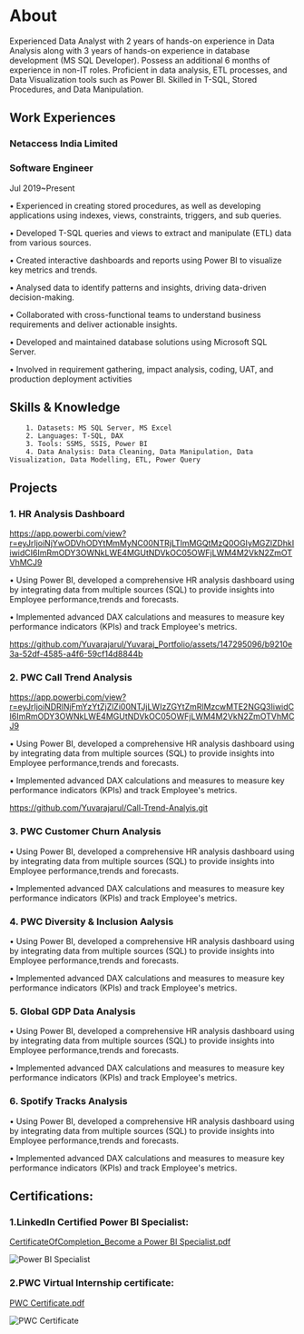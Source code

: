 # About

Experienced Data Analyst with 2 years of hands-on experience in Data Analysis along with 3 years of hands-on experience in database development (MS SQL Developer). Possess an additional 6 months of experience in non-IT roles. Proficient in data analysis, ETL processes, and Data Visualization tools such as Power BI. Skilled in T-SQL, Stored Procedures, and Data Manipulation. 

## Work Experiences
### Netaccess India Limited 

### Software Engineer

Jul 2019~Present 

•	Experienced in creating stored procedures, as well as developing applications using indexes, views, constraints, triggers, and sub queries. 

•	Developed T-SQL queries and views to extract and manipulate (ETL) data from various sources.

•	Created interactive dashboards and reports using Power BI to visualize key metrics and trends.

•	Analysed data to identify patterns and insights, driving data-driven decision-making.

•	Collaborated with cross-functional teams to understand business requirements and deliver actionable insights.

•	Developed and maintained database solutions using Microsoft SQL Server.

•	Involved in requirement gathering, impact analysis, coding, UAT, and production deployment activities


## Skills & Knowledge

        1. Datasets: MS SQL Server, MS Excel
        2. Languages: T-SQL, DAX
        3. Tools: SSMS, SSIS, Power BI
        4. Data Analysis: Data Cleaning, Data Manipulation, Data Visualization, Data Modelling, ETL, Power Query


## Projects

### 1. HR Analysis Dashboard 

https://app.powerbi.com/view?r=eyJrIjoiNjYwODVhODYtMmMyNC00NTRjLTlmMGQtMzQ0OGIyMGZlZDhkIiwidCI6ImRmODY3OWNkLWE4MGUtNDVkOC05OWFjLWM4M2VkN2ZmOTVhMCJ9

•	Using Power BI, developed a comprehensive HR analysis dashboard using by integrating data from multiple sources (SQL) to provide insights into Employee performance,trends and forecasts. 

•	Implemented advanced DAX calculations and measures to measure key performance indicators (KPIs) and track Employee's metrics.

https://github.com/Yuvarajarul/Yuvaraj_Portfolio/assets/147295096/b9210e3a-52df-4585-a4f6-59cf14d8844b
    
### 2. PWC Call Trend Analysis

https://app.powerbi.com/view?r=eyJrIjoiNDRlNjFmYzYtZjZlZi00NTJjLWIzZGYtZmRlMzcwMTE2NGQ3IiwidCI6ImRmODY3OWNkLWE4MGUtNDVkOC05OWFjLWM4M2VkN2ZmOTVhMCJ9

•	Using Power BI, developed a comprehensive HR analysis dashboard using by integrating data from multiple sources (SQL) to provide insights into Employee performance,trends and forecasts. 

•	Implemented advanced DAX calculations and measures to measure key performance indicators (KPIs) and track Employee's metrics.

https://github.com/Yuvarajarul/Call-Trend-Analyis.git

### 3. PWC Customer Churn Analysis 

•	Using Power BI, developed a comprehensive HR analysis dashboard using by integrating data from multiple sources (SQL) to provide insights into Employee performance,trends and forecasts. 

•	Implemented advanced DAX calculations and measures to measure key performance indicators (KPIs) and track Employee's metrics.

### 4. PWC Diversity & Inclusion Aalysis

•	Using Power BI, developed a comprehensive HR analysis dashboard using by integrating data from multiple sources (SQL) to provide insights into Employee performance,trends and forecasts. 

•	Implemented advanced DAX calculations and measures to measure key performance indicators (KPIs) and track Employee's metrics.

### 5. Global GDP Data Analysis 

•	Using Power BI, developed a comprehensive HR analysis dashboard using by integrating data from multiple sources (SQL) to provide insights into Employee performance,trends and forecasts. 

•	Implemented advanced DAX calculations and measures to measure key performance indicators (KPIs) and track Employee's metrics.

### 6. Spotify Tracks Analysis

•	Using Power BI, developed a comprehensive HR analysis dashboard using by integrating data from multiple sources (SQL) to provide insights into Employee performance,trends and forecasts. 

•	Implemented advanced DAX calculations and measures to measure key performance indicators (KPIs) and track Employee's metrics.
        
## Certifications:

### 	1.LinkedIn Certified Power BI Specialist: 

[CertificateOfCompletion_Become a Power BI Specialist.pdf](https://github.com/Yuvarajarul/Yuvaraj_Portfolio/files/15022864/CertificateOfCompletion_Become.a.Power.BI.Specialist.pdf)

![Power BI Specialist](https://github.com/Yuvarajarul/Yuvaraj_Portfolio/assets/147295096/9d6c818b-3fb7-40b0-9e96-ff81c861a1bb)

###     2.PWC Virtual Internship certificate:

[PWC Certificate.pdf](https://github.com/Yuvarajarul/Yuvaraj_Portfolio/files/15022866/PWC.Certificate.pdf)

![PWC Certificate](https://github.com/Yuvarajarul/Yuvaraj_Portfolio/assets/147295096/ae1bffd7-8086-4432-8884-9a5d86cc45b4)





